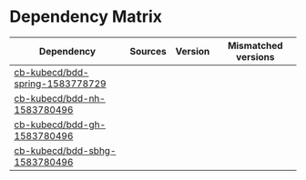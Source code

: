 # Dependency Matrix

Dependency | Sources | Version | Mismatched versions
---------- | ------- | ------- | -------------------
[cb-kubecd/bdd-spring-1583778729](https://github.com/cb-kubecd/bdd-spring-1583778729.git) |  | []() | 
[cb-kubecd/bdd-nh-1583780496](https://github.com/cb-kubecd/bdd-nh-1583780496.git) |  | []() | 
[cb-kubecd/bdd-gh-1583780496](https://github.com/cb-kubecd/bdd-gh-1583780496.git) |  | []() | 
[cb-kubecd/bdd-sbhg-1583780496](https://github.com/cb-kubecd/bdd-sbhg-1583780496.git) |  | []() | 
